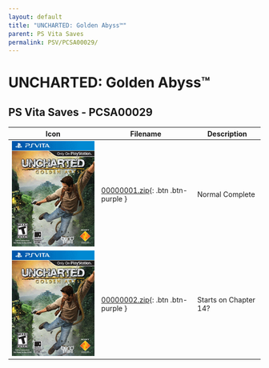 ```yaml
---
layout: default
title: "UNCHARTED: Golden Abyss™"
parent: PS Vita Saves
permalink: PSV/PCSA00029/
---
```

# UNCHARTED: Golden Abyss™

## PS Vita Saves - PCSA00029

| Icon | Filename | Description |
|------|----------|-------------|
| ![UNCHARTED: Golden Abyss™](icon0.png) | [00000001.zip](00000001.zip){: .btn .btn-purple } | Normal Complete  |
| ![UNCHARTED: Golden Abyss™](icon0.png) | [00000002.zip](00000002.zip){: .btn .btn-purple } | Starts on Chapter 14?  |
